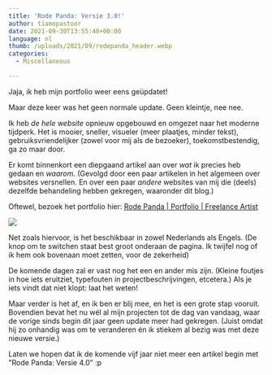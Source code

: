 ```yaml
---
title: 'Rode Panda: Versie 3.0!'
author: tiamopastoor
date: 2021-09-30T13:55:48+00:00
language: nl
thumb: /uploads/2021/09/rodepanda_header.webp
categories:
  - Miscellaneous

---
```

Jaja, ik heb mijn portfolio weer eens geüpdatet!

Maar deze keer was het geen normale update. Geen kleintje, nee nee.

Ik heb _de hele website_ opnieuw opgebouwd en omgezet naar het moderne tijdperk. Het is mooier, sneller, visueler (meer plaatjes, minder tekst), gebruiksvriendelijker (zowel voor mij als de bezoeker), toekomstbestendig, ga zo maar door.

Er komt binnenkort een diepgaand artikel aan over _wat_ ik precies heb gedaan en _waarom_. (Gevolgd door een paar artikelen in het algemeen over websites versnellen. En over een paar _andere_ websites van mij die (deels) dezelfde behandeling hebben gekregen, waaronder dit blog.)

Oftewel, bezoek het portfolio hier: [Rode Panda | Portfolio | Freelance Artist][1]

![](/uploads/2021/09/rodepanda_grid1.webp) 

Net zoals hiervoor, is het beschikbaar in zowel Nederlands als Engels. (De knop om te switchen staat best groot onderaan de pagina. Ik twijfel nog of ik hem ook bovenaan moet zetten, voor de zekerheid)

De komende dagen zal er vast nog het een en ander mis zijn. (Kleine foutjes in hoe iets eruitziet, typefouten in projectbeschrijvingen, etcetera.) Als je iets vindt dat niet klopt: laat het weten! 

Maar verder is het af, en ik ben er blij mee, en het is een grote stap vooruit. Bovendien bevat het nu wél al mijn projecten tot de dag van vandaag, waar de vorige sinds begin dit jaar geen update meer had gekregen. (Juist omdat hij zo onhandig was om te veranderen én ik stiekem al bezig was met deze nieuwe versie.)

Laten we hopen dat ik de komende vijf jaar niet meer een artikel begin met "Rode Panda: Versie 4.0" :p

 [1]: https://rodepanda.com